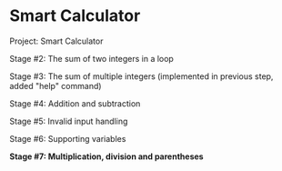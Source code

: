 # Smart Calculator

Project: Smart Calculator

Stage #2: The sum of two integers in a loop

Stage #3: The sum of multiple integers (implemented in previous step, added "help" command)

Stage #4: Addition and subtraction

Stage #5: Invalid input handling

Stage #6: Supporting variables

<b>Stage #7: Multiplication, division and parentheses</b>

